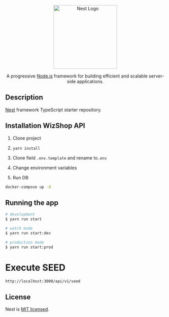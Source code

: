 <p align="center">
  <a href="http://nestjs.com/" target="blank"><img src="https://nestjs.com/img/logo-small.svg" width="200" alt="Nest Logo" /></a>
</p>


  <p align="center">A progressive <a href="http://nodejs.org" target="_blank">Node.js</a> framework for building efficient and scalable server-side applications.</p>
  <!--[![Backers on Open Collective](https://opencollective.com/nest/backers/badge.svg)](https://opencollective.com/nest#backer)
  [![Sponsors on Open Collective](https://opencollective.com/nest/sponsors/badge.svg)](https://opencollective.com/nest#sponsor)-->

## Description

[Nest](https://github.com/nestjs/nest) framework TypeScript starter repository.

## Installation WizShop API

1. Clone project

2. ``` yarn install ```

3. Clone field ```.env.template``` and rename to```.env```

4. Change environment variables

5. Run DB

```bash
docker-compose up -d
```

## Running the app

```bash
# development
$ yarn run start

# watch mode
$ yarn run start:dev

# production mode
$ yarn run start:prod
```

# Execute SEED

```bash
http://localhost:3000/api/v1/seed
```

## License

Nest is [MIT licensed](LICENSE).
